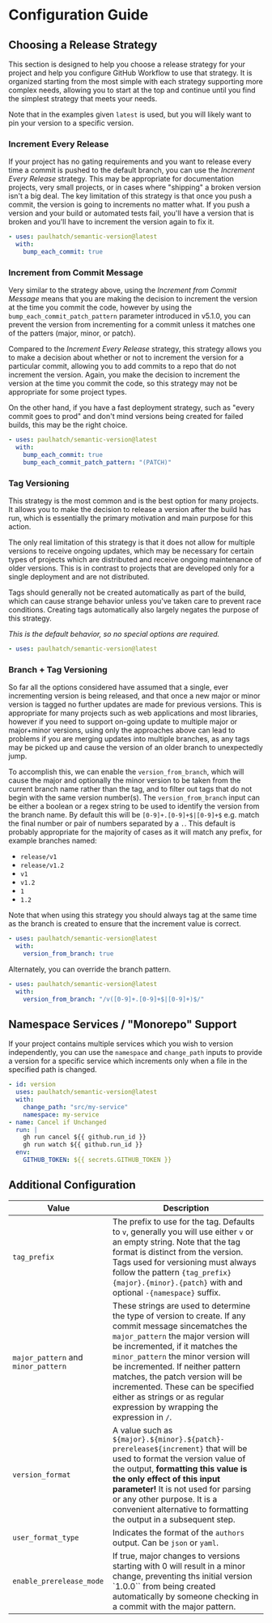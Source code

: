 # Configuration Guide

## Choosing a Release Strategy

This section is designed to help you choose a release strategy for your project and help you configure GitHub Workflow to use that strategy. It is organized starting from the most simple with each strategy supporting more complex needs, allowing you to start at the top and continue until you find the simplest strategy that meets your needs.

Note that in the examples given `latest` is used, but you will likely want to pin your version to a specific version.

### Increment Every Release

If your project has no gating requirements and you want to release every time a commit is pushed to the default branch, you can use the _Increment Every Release_ strategy. This may be appropriate for documentation projects, very small projects, or in cases where "shipping" a broken version isn't a big deal. The key limitation of this strategy is that once you push a commit, the version is going to increments no matter what. If you push a version and your build or automated tests fail, you'll have a version that is broken and you'll have to increment the version again to fix it.

```yaml
- uses: paulhatch/semantic-version@latest
  with:
    bump_each_commit: true
```

### Increment from Commit Message

Very similar to the strategy above, using the _Increment from Commit Message_ means that you are making the decision to increment the version at the time you commit the code, however by using the `bump_each_commit_patch_pattern` parameter introduced in v5.1.0, you can prevent the version from incrementing for a commit unless it matches one of the patters (major, minor, or patch).

Compared to the _Increment Every Release_ strategy, this strategy allows you to make a decision about whether or not to increment the version for a particular commit, allowing you to add commits to a repo that do not increment the version. Again, you make the decision to increment the version at the time you commit the code, so this strategy may not be appropriate for some project types.

On the other hand, if you have a fast deployment strategy, such as "every commit goes to prod" and don't mind versions being created for failed builds, this may be the right choice.

```yaml
- uses: paulhatch/semantic-version@latest
  with:
    bump_each_commit: true
    bump_each_commit_patch_pattern: "(PATCH)"
```


### Tag Versioning

This strategy is the most common and is the best option for many projects. It allows you to make the decision to release a version after the build has run, which is essentially the primary motivation and main purpose for this action.

The only real limitation of this strategy is that it does not allow for multiple versions to receive ongoing updates, which may be necessary for certain types of projects which are distributed and receive ongoing maintenance of older versions. This is in contrast to projects that are developed only for a single deployment and are not distributed.

Tags should generally not be created automatically as part of the build, which can cause strange behavior unless you've taken care to prevent race conditions. Creating tags automatically also largely negates the purpose of this strategy.

_This is the default behavior, so no special options are required._

```yaml
- uses: paulhatch/semantic-version@latest
```


### Branch + Tag Versioning

So far all the options considered have assumed that a single, ever incrementing version is being released, and that once a new major or minor version is tagged no further updates are made for previous versions. This is appropriate for many projects such as web applications and most libraries, however if you need to support on-going update to multiple major or major+minor versions, using only the approaches above can lead to problems if you are merging updates into multiple branches, as any tags may be picked up and cause the version of an older branch to unexpectedly jump.

To accomplish this, we can enable the `version_from_branch`, which will cause the major and optionally the minor version to be taken from the current branch name rather than the tag, and to filter out tags that do not begin with the same version number(s). The `version_from_branch` input can be either a boolean or a regex string to be used to identify the version from the branch name. By default this will be `[0-9]+.[0-9]+$|[0-9]+$` e.g. match the final number or pair of numbers separated by a `.`. This default is probably appropriate for the majority of cases as it will match any prefix, for example branches named:

- `release/v1`
- `release/v1.2`
- `v1`
- `v1.2`
- `1`
- `1.2`

Note that when using this strategy you should always tag at the same time as the branch is created to ensure that the increment value is correct.

```yaml
- uses: paulhatch/semantic-version@latest
  with:
    version_from_branch: true
```

Alternately, you can override the branch pattern.

```yaml
- uses: paulhatch/semantic-version@latest
  with:
    version_from_branch: "/v([0-9]+.[0-9]+$|[0-9]+)$/"
```

## Namespace Services / "Monorepo" Support

If your project contains multiple services which you wish to version independently, you can use the `namespace` and `change_path` inputs to provide a version for a specific service which increments only when a file in the specified path is changed.

```yaml
- id: version
  uses: paulhatch/semantic-version@latest
  with:
    change_path: "src/my-service"
    namespace: my-service
- name: Cancel if Unchanged
  run: |
    gh run cancel ${{ github.run_id }}
    gh run watch ${{ github.run_id }}
  env:
    GITHUB_TOKEN: ${{ secrets.GITHUB_TOKEN }}
```

## Additional Configuration

| Value | Description |
| --- | --- |
| `tag_prefix` | The prefix to use for the tag. Defaults to `v`, generally you will use either `v` or an empty string. Note that the tag format is distinct from the version. Tags used for versioning must always follow the pattern `{tag_prefix}{major}.{minor}.{patch}` with and optional `-{namespace}` suffix. |
| `major_pattern` and `minor_pattern` | These strings are used to determine the type of version to create. If any commit message sincematches the `major_pattern` the major version will be incremented, if it matches the `minor_pattern` the minor version will be incremented. If neither pattern matches, the patch version will be incremented. These can be specified either as strings or as regular expression by wrapping the expression in `/`. |
| `version_format` | A value such as `${major}.${minor}.${patch}-prerelease${increment}` that will be used to format the version value of the output, **formatting this value is the only effect of this input parameter!** It is not used for parsing or any other purpose. It is a convenient alternative to formatting the output in a subsequent step. |
| `user_format_type` | Indicates the format of the `authors` output. Can be `json` or `yaml`. |
| `enable_prerelease_mode` | If true, major changes to versions starting with 0 will result in a minor change, preventing ths initial version `1.0.0`` from being created automatically by someone checking in a commit with the major pattern. |